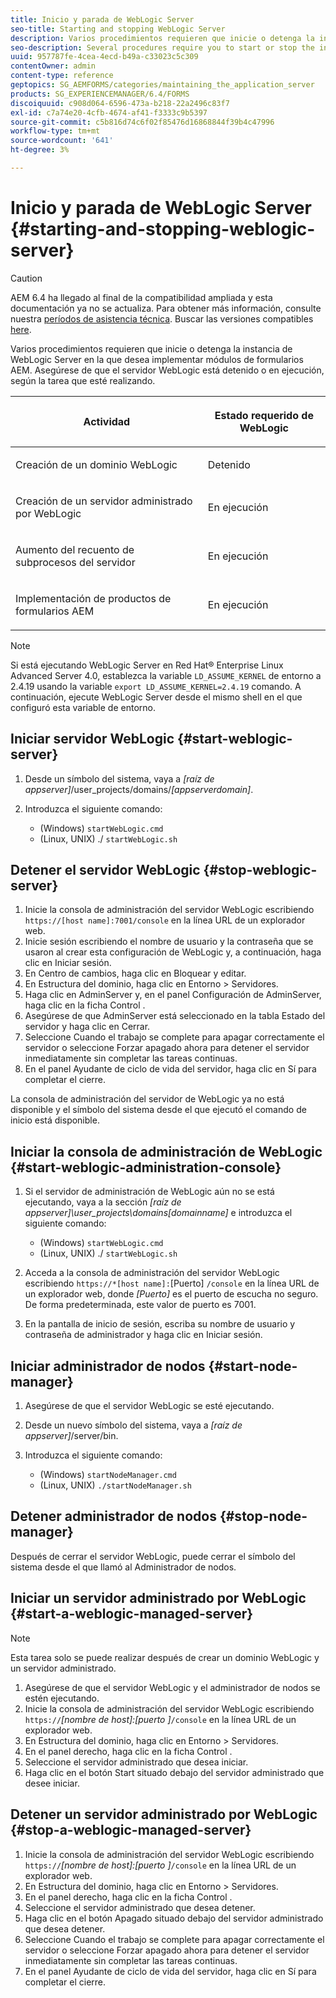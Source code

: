 ```yaml
---
title: Inicio y parada de WebLogic Server
seo-title: Starting and stopping WebLogic Server
description: Varios procedimientos requieren que inicie o detenga la instancia de WebLogic Server en la que desea implementar módulos de formularios AEM. Este documento describe cómo iniciar y detener el servidor WebLogic.
seo-description: Several procedures require you to start or stop the instance of WebLogic Server where you want to deploy AEM forms modules. This document describes how to start and stop the WebLogic Server.
uuid: 957787fe-4cea-4ecd-b49a-c33023c5c309
contentOwner: admin
content-type: reference
geptopics: SG_AEMFORMS/categories/maintaining_the_application_server
products: SG_EXPERIENCEMANAGER/6.4/FORMS
discoiquuid: c908d064-6596-473a-b218-22a2496c83f7
exl-id: c7a74e20-4cfb-4674-af41-f3333c9b5397
source-git-commit: c5b816d74c6f02f85476d16868844f39b4c47996
workflow-type: tm+mt
source-wordcount: '641'
ht-degree: 3%

---
```


# Inicio y parada de WebLogic Server {#starting-and-stopping-weblogic-server}

>[!CAUTION]
>
>AEM 6.4 ha llegado al final de la compatibilidad ampliada y esta documentación ya no se actualiza. Para obtener más información, consulte nuestra [períodos de asistencia técnica](https://helpx.adobe.com/es/support/programs/eol-matrix.html). Buscar las versiones compatibles [here](https://experienceleague.adobe.com/docs/).

Varios procedimientos requieren que inicie o detenga la instancia de WebLogic Server en la que desea implementar módulos de formularios AEM. Asegúrese de que el servidor WebLogic está detenido o en ejecución, según la tarea que esté realizando.

<table> 
 <thead> 
  <tr> 
   <th><p>Actividad</p></th> 
   <th><p>Estado requerido de WebLogic</p></th> 
  </tr> 
 </thead> 
 <tbody>
  <tr> 
   <td><p>Creación de un dominio WebLogic</p></td> 
   <td><p>Detenido</p></td> 
  </tr> 
  <tr> 
   <td><p>Creación de un servidor administrado por WebLogic</p></td> 
   <td><p>En ejecución</p></td> 
  </tr> 
  <tr> 
   <td><p>Aumento del recuento de subprocesos del servidor</p></td> 
   <td><p>En ejecución</p></td> 
  </tr> 
  <tr> 
   <td><p>Implementación de productos de formularios AEM</p></td> 
   <td><p>En ejecución</p></td> 
  </tr> 
 </tbody> 
</table>

>[!NOTE]
>
>Si está ejecutando WebLogic Server en Red Hat® Enterprise Linux Advanced Server 4.0, establezca la variable `LD_ASSUME_KERNEL` de entorno a 2.4.19 usando la variable `export LD_ASSUME_KERNEL=2.4.19` comando. A continuación, ejecute WebLogic Server desde el mismo shell en el que configuró esta variable de entorno.

## Iniciar servidor WebLogic {#start-weblogic-server}

1. Desde un símbolo del sistema, vaya a *[raíz de appserver]*/user_projects/domains/*[appserverdomain]*.
1. Introduzca el siguiente comando:

   * (Windows) `startWebLogic.cmd`
   * (Linux, UNIX) ./ `startWebLogic.sh`

## Detener el servidor WebLogic {#stop-weblogic-server}

1. Inicie la consola de administración del servidor WebLogic escribiendo `https://[host name]:7001/console` en la línea URL de un explorador web.
1. Inicie sesión escribiendo el nombre de usuario y la contraseña que se usaron al crear esta configuración de WebLogic y, a continuación, haga clic en Iniciar sesión.
1. En Centro de cambios, haga clic en Bloquear y editar.
1. En Estructura del dominio, haga clic en Entorno > Servidores.
1. Haga clic en AdminServer y, en el panel Configuración de AdminServer, haga clic en la ficha Control .
1. Asegúrese de que AdminServer está seleccionado en la tabla Estado del servidor y haga clic en Cerrar.
1. Seleccione Cuando el trabajo se complete para apagar correctamente el servidor o seleccione Forzar apagado ahora para detener el servidor inmediatamente sin completar las tareas continuas.
1. En el panel Ayudante de ciclo de vida del servidor, haga clic en Sí para completar el cierre.

La consola de administración del servidor de WebLogic ya no está disponible y el símbolo del sistema desde el que ejecutó el comando de inicio está disponible.

## Iniciar la consola de administración de WebLogic {#start-weblogic-administration-console}

1. Si el servidor de administración de WebLogic aún no se está ejecutando, vaya a la sección *[raíz de appserver]\user_projects\domains\[domainname]* e introduzca el siguiente comando:

   * (Windows) `startWebLogic.cmd`
   * (Linux, UNIX) ./ `startWebLogic.sh`

1. Acceda a la consola de administración del servidor WebLogic escribiendo `https://*[host name]:`[Puerto] `/console` en la línea URL de un explorador web, donde *[Puerto]* es el puerto de escucha no seguro. De forma predeterminada, este valor de puerto es 7001.
1. En la pantalla de inicio de sesión, escriba su nombre de usuario y contraseña de administrador y haga clic en Iniciar sesión.

## Iniciar administrador de nodos {#start-node-manager}

1. Asegúrese de que el servidor WebLogic se esté ejecutando.
1. Desde un nuevo símbolo del sistema, vaya a *[raíz de appserver]*/server/bin.
1. Introduzca el siguiente comando:

   * (Windows) `startNodeManager.cmd`
   * (Linux, UNIX) `./startNodeManager.sh`

## Detener administrador de nodos {#stop-node-manager}

Después de cerrar el servidor WebLogic, puede cerrar el símbolo del sistema desde el que llamó al Administrador de nodos.

## Iniciar un servidor administrado por WebLogic {#start-a-weblogic-managed-server}

>[!NOTE]
>
>Esta tarea solo se puede realizar después de crear un dominio WebLogic y un servidor administrado.

1. Asegúrese de que el servidor WebLogic y el administrador de nodos se estén ejecutando.
1. Inicie la consola de administración del servidor WebLogic escribiendo `https://`*[nombre de host]:[puerto ]*`/console` en la línea URL de un explorador web.
1. En Estructura del dominio, haga clic en Entorno > Servidores.
1. En el panel derecho, haga clic en la ficha Control .
1. Seleccione el servidor administrado que desea iniciar.
1. Haga clic en el botón Start situado debajo del servidor administrado que desee iniciar.

## Detener un servidor administrado por WebLogic {#stop-a-weblogic-managed-server}

1. Inicie la consola de administración del servidor WebLogic escribiendo `https://`*[nombre de host]:[puerto ]*`/console` en la línea URL de un explorador web.
1. En Estructura del dominio, haga clic en Entorno > Servidores.
1. En el panel derecho, haga clic en la ficha Control .
1. Seleccione el servidor administrado que desea detener.
1. Haga clic en el botón Apagado situado debajo del servidor administrado que desea detener.
1. Seleccione Cuando el trabajo se complete para apagar correctamente el servidor o seleccione Forzar apagado ahora para detener el servidor inmediatamente sin completar las tareas continuas.
1. En el panel Ayudante de ciclo de vida del servidor, haga clic en Sí para completar el cierre.
